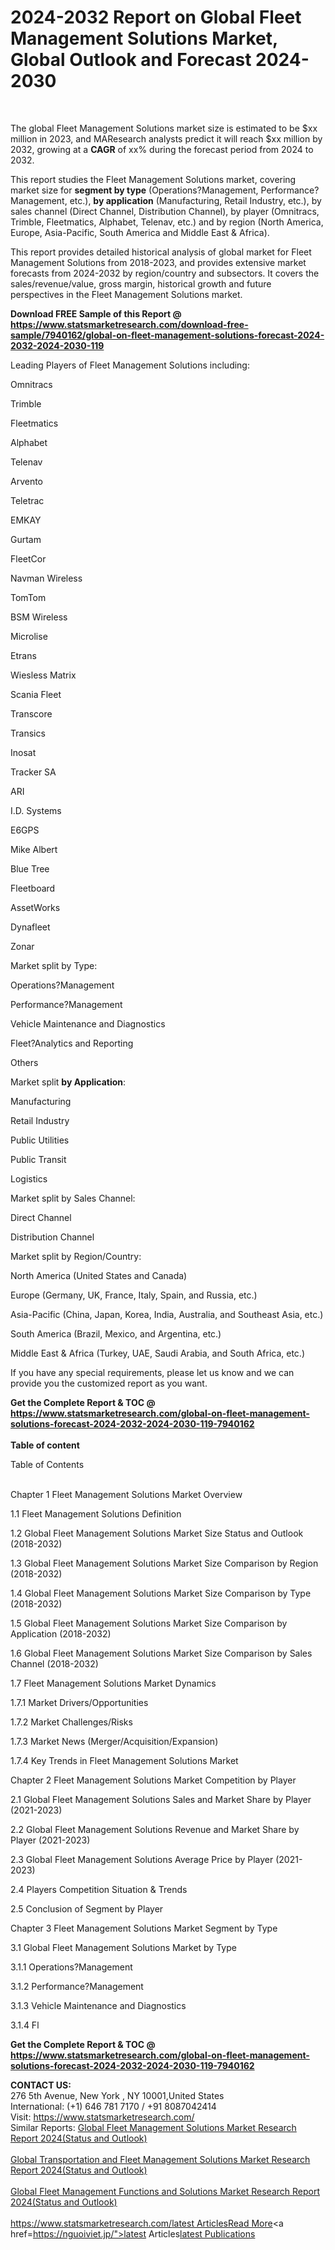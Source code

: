 <h1>2024-2032 Report on Global Fleet Management Solutions Market, Global Outlook and Forecast 2024-2030</h1><br/><p>The global Fleet Management Solutions market size is estimated to be $xx million in 2023, and MAResearch analysts predict it will reach $xx million by 2032, growing at a <strong>CAGR</strong> of xx% during the forecast period from 2024 to 2032.</p><p>This report studies the Fleet Management Solutions market, covering market size for <strong>segment by type</strong> (Operations?Management, Performance?Management, etc.), <strong>by application</strong> (Manufacturing, Retail Industry, etc.), by sales channel (Direct Channel, Distribution Channel), by player (Omnitracs, Trimble, Fleetmatics, Alphabet, Telenav, etc.) and by region (North America, Europe, Asia-Pacific, South America and Middle East & Africa).</p><p>This report provides detailed historical analysis of global market for Fleet Management Solutions from 2018-2023, and provides extensive market forecasts from 2024-2032 by region/country and subsectors. It covers the sales/revenue/value, gross margin, historical growth and future perspectives in the Fleet Management Solutions market.</p><p><strong>Download FREE Sample of this Report @ <a href="https://www.statsmarketresearch.com/download-free-sample/7940162/global-on-fleet-management-solutions-forecast-2024-2032-2024-2030-119">https://www.statsmarketresearch.com/download-free-sample/7940162/global-on-fleet-management-solutions-forecast-2024-2032-2024-2030-119</a></strong></p><p>Leading Players of Fleet Management Solutions including:</p><p>Omnitracs</p><p>Trimble</p><p>Fleetmatics</p><p>Alphabet</p><p>Telenav</p><p>Arvento</p><p>Teletrac</p><p>EMKAY</p><p>Gurtam</p><p>FleetCor</p><p>Navman Wireless</p><p>TomTom</p><p>BSM Wireless</p><p>Microlise</p><p>Etrans</p><p>Wiesless Matrix</p><p>Scania Fleet</p><p>Transcore</p><p>Transics</p><p>Inosat</p><p>Tracker SA</p><p>ARI</p><p>I.D. Systems</p><p>E6GPS</p><p>Mike Albert</p><p>Blue Tree</p><p>Fleetboard</p><p>AssetWorks</p><p>Dynafleet</p><p>Zonar</p><p>Market split by Type:</p><p>Operations?Management</p><p>Performance?Management</p><p>Vehicle Maintenance and Diagnostics</p><p>Fleet?Analytics and Reporting</p><p>Others</p><p>Market split <strong>by Application</strong>:</p><p>Manufacturing</p><p>Retail Industry</p><p>Public Utilities</p><p>Public Transit</p><p>Logistics</p><p>Market split by Sales Channel:</p><p>Direct Channel</p><p>Distribution Channel</p><p>Market split by Region/Country:</p><p>North America (United States and Canada)</p><p>Europe (Germany, UK, France, Italy, Spain, and Russia, etc.)</p><p>Asia-Pacific (China, Japan, Korea, India, Australia, and Southeast Asia, etc.)</p><p>South America (Brazil, Mexico, and Argentina, etc.)</p><p>Middle East & Africa (Turkey, UAE, Saudi Arabia, and South Africa, etc.)</p><p>If you have any special requirements, please let us know and we can provide you the customized report as you want.</p><div><b>Get the Complete Report & TOC @ <a href="https://www.statsmarketresearch.com/global-on-fleet-management-solutions-forecast-2024-2032-2024-2030-119-7940162">https://www.statsmarketresearch.com/global-on-fleet-management-solutions-forecast-2024-2032-2024-2030-119-7940162</a></b></div><br><b>Table of content</b><p>Table of Contents<br />
 
 <br />
 
 Chapter 1 Fleet Management Solutions Market Overview<br />
 
  1.1 Fleet Management Solutions Definition<br />
 
  1.2 Global Fleet Management Solutions Market Size Status and Outlook (2018-2032)<br />
 
  1.3 Global Fleet Management Solutions Market Size Comparison by Region (2018-2032)<br />
 
  1.4 Global Fleet Management Solutions Market Size Comparison by Type (2018-2032)<br />
 
  1.5 Global Fleet Management Solutions Market Size Comparison by Application (2018-2032)<br />
 
  1.6 Global Fleet Management Solutions Market Size Comparison by Sales Channel (2018-2032)<br />
 
  1.7 Fleet Management Solutions Market Dynamics<br />
 
  1.7.1 Market Drivers/Opportunities<br />
 
  1.7.2 Market Challenges/Risks<br />
 
  1.7.3 Market News (Merger/Acquisition/Expansion)<br />
 
  1.7.4 Key Trends in Fleet Management Solutions Market<br />
 
 Chapter 2 Fleet Management Solutions Market Competition by Player<br />
 
  2.1 Global Fleet Management Solutions Sales and Market Share by Player (2021-2023)<br />
 
  2.2 Global Fleet Management Solutions Revenue and Market Share by Player (2021-2023)<br />
 
  2.3 Global Fleet Management Solutions Average Price by Player (2021-2023)<br />
 
  2.4 Players Competition Situation & Trends<br />
 
  2.5 Conclusion of Segment by Player<br />
 
 Chapter 3 Fleet Management Solutions Market Segment by Type<br />
 
  3.1 Global Fleet Management Solutions Market by Type<br />
 
  3.1.1 Operations?Management<br />
 
  3.1.2 Performance?Management<br />
 
  3.1.3 Vehicle Maintenance and Diagnostics<br />
 
  3.1.4 Fl<br><div><b>Get the Complete Report & TOC @ <a href="https://www.statsmarketresearch.com/global-on-fleet-management-solutions-forecast-2024-2032-2024-2030-119-7940162">https://www.statsmarketresearch.com/global-on-fleet-management-solutions-forecast-2024-2032-2024-2030-119-7940162</a></b></div></p> <b>CONTACT US:</b><br>276 5th Avenue, New York , NY 10001,United States<br>International: (+1) 646 781 7170 / +91 8087042414<br>Visit: <a href="https://www.statsmarketresearch.com/">https://www.statsmarketresearch.com/</a><br>Similar Reports: <a href="https://www.statsmarketresearch.com/global-on-fleet-management-solutions-forecast-2024-2032-2024-2030-119-7940162">Global Fleet Management Solutions Market Research Report 2024(Status and Outlook)</a><br/><br/><a href="https://www.statsmarketresearch.com/global-on-fleet-management-solutions-forecast-2024-2032-2024-2030-119-7940162">Global Transportation and Fleet Management Solutions Market Research Report 2024(Status and Outlook)</a><br/><br/><a href="https://www.statsmarketresearch.com/global-on-fleet-management-solutions-forecast-2024-2032-2024-2030-119-7940162">Global Fleet Management Functions and Solutions Market Research Report 2024(Status and Outlook)</a><br/><br/><a href="https://gyeongbokgung.com">https://www.statsmarketresearch.com/</a><a href="https://hallyeomaritime.com">latest Articles</a><a href="https://jingwansa.com">Read More</a><a href=https://nguoiviet.jp/">latest Articles</a><a href="https://www.intelmarketresearch.com/">latest Publications</a>